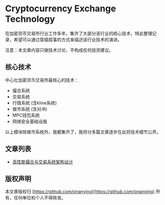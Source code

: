 # Cryptocurrency Exchange Technology

在加密货币交易所行业工作多年，集齐了大部分该行业的核心技术，特此整理记录，希望可以通过穿插叙事的方式来描述该行业技术的演进。

注意：本文章内容只做技术讨论，不构成任何投资建议。

## 核心技术

中心化加密货币交易所最核心的技术：

- 撮合系统
- 交易系统
- 行情系统 (含kline系统)
- 做市系统 (含对冲)
- MPC钱包系统
- 网络安全基础设施

以上模块除做市系统外，我都集齐了，我将分多篇文章逐步在此将技术细节公开。

## 文章列表

- [高性能撮合与交易系统架构设计](高性能撮合与交易系统架构设计.md)

## 版权声明

本文章版权归 [https://github.com/onanying](https://github.com/onanying) 所有，任何单位和个人不得转发。
